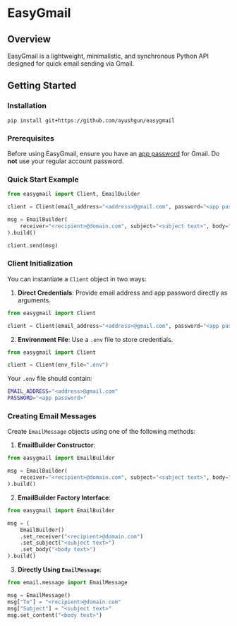 # EasyGmail

## Overview

EasyGmail is a lightweight, minimalistic, and synchronous Python API designed for quick email sending via Gmail.

## Getting Started

### Installation

```
pip install git+https://github.com/ayushgun/easygmail
```

### Prerequisites

Before using EasyGmail, ensure you have an [app password](https://support.google.com/mail/answer/185833?hl=en#app-passwords) for Gmail. Do **not** use your regular account password.

### Quick Start Example

```python
from easygmail import Client, EmailBuilder

client = Client(email_address="<address>@gmail.com", password="<app password>")

msg = EmailBuilder(
    receiver="<recipient>@domain.com", subject="<subject text>", body="<body text>"
).build()

client.send(msg)
```

### Client Initialization

You can instantiate a `Client` object in two ways:

1. **Direct Credentials**:
   Provide email address and app password directly as arguments.

```python
from easygmail import Client

client = Client(email_address="<address>@gmail.com", password="<app password>")
```

2. **Environment File**:
   Use a `.env` file to store credentials.

```python
from easygmail import Client

client = Client(env_file=".env")
```

Your `.env` file should contain:

```bash
EMAIL_ADDRESS="<address>@gmail.com"
PASSWORD="<app password>"
```

### Creating Email Messages

Create `EmailMessage` objects using one of the following methods:

1. **EmailBuilder Constructor**:

```python
from easygmail import EmailBuilder

msg = EmailBuilder(
    receiver="<recipient>@domain.com", subject="<subject text>", body="<body text>"
).build()
```

2. **EmailBuilder Factory Interface**:

```python
from easygmail import EmailBuilder

msg = (
    EmailBuilder()
    .set_receiver("<recipient>@domain.com")
    .set_subject("<subject text>")
    .set_body("<body text>")
).build()
```

3. **Directly Using `EmailMessage`**:

```python
from email.message import EmailMessage

msg = EmailMessage()
msg["To"] = "<recipient>@domain.com"
msg["Subject"] = "<subject text>"
msg.set_content("<body text>")
```
